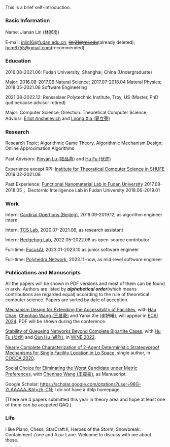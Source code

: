 This is a brief self-introduction.

### Basic Information

Name: Jianan Lin (林家南)

E-mail: jnlin16@fudan.edu.cn; <del>linj21@rpi.edu</del>(already deleted); hcm6755@gmail.com(recommended)

### Education

2016.08-2021.06: Fudan Univiersity, Shanghai, China (Undergraduate)

Major: 2016.08-2017.06 Natural Science; 2017.07-2018.04 Materal Physics; 2018.05-2021.06 Software Engineering

2021.08-2022.12: Rensselaer Polytechnic Institute, Troy, US (Master, PhD quit because advisor retired)

Major: Computer Science; Direction: Theoretical Computer Science; Adviosr: [Elliot Anshelevich](https://www.cs.rpi.edu/~eanshel/) and [Lirong Xia (夏立荣)](https://www.cs.rpi.edu/~xial/)

### Research

Research Topic: Algorithmic Game Theory, Algorithmic Mechanism Design; Online Approximation Algorithms

Past Advisors: [Pinyan Lu (陆品燕)](http://itcs.shufe.edu.cn/pinyan/) and [Hu Fu (伏虎)](https://www.fuhuthu.com/)

Experience except RPI: [Institute for Theoratical Computer Science in SHUFE](http://itcs.shufe.edu.cn/) 2019.02-2021.08

Past Experience: [Functional Nanomaterial Lab in Fudan University](http://ms.fudan.edu.cn/fxs/index.html) 2017.08-2018.05；
Electornic Intelligence Lab in Fudan University 2018.06-2019.01

### Work

Intern: [Cardinal Opertions (Beijing)](https://www.shanshu.ai/), 2019.09-2019.12, as algorithm engineer intern

Intern: [TCS Lab](https://www.tcs-lab.com), 2020.07-2021.06, as research assistant

Intern: [Hedgehog Lab](https://hlab.app), 2022.05-2022.08 as open-source contributor

Full-time: [FocusAI](https://focusai.com), 2023.01-2023.10 as junior software engineer

Full-time: [Polyhedra Network](https://polyhedra.network/), 2023.11-now, as mid-level software engineer

### Publications and Manuscripts

All the papers will be shown in PDF versions and most of them can be found in arxiv. Authors are listed by ***alphabetical order***(which means contributions are regarded equal) according to the rule of theoretical computer science. Papers are sorted by date of acception.

[Mechanism Design for Extending the Accessibility of Facilities](https://arxiv.org/abs/2409.08993), with [Hau Chan](http://cse.unl.edu/~hchan/), [Chenhao Wang (王晨豪)](https://chenhwang4.github.io/homepage) and Yanxi Xie (谢妍曦), will appear in [ECAI 2024](https://www.ecai2024.eu/). PDF will be shown during the conference.

[Stability of Queueing Networks Beyond Complete Bipartite Cases](https://arxiv.org/abs/2210.07632), with [Hu Fu (伏虎)](https://www.fuhuthu.com/) and [Qun Hu (胡群)](https://itcs.sufe.edu.cn/54/3b/c10501a152635/page.htm), in [WINE 2022](https://www.cs.rpi.edu/wine2022/).

[Nearly Complete Characterization of 2-Agent Deterministic Strategyproof Mechanisms for Single Facility Location in Lp Space](https://arxiv.org/abs/2011.13133), single author, in [COCOA 2020](https://theory.utdallas.edu/COCOA2020/).

[Social Choice for Eliminating the Worst Candidate under Metric Preferences](https://github.com/LinJianan/A-Manuscript-of-Social-Choice), with [Chenhao Wang (王晨豪)](https://chenhwang4.github.io/homepage), as Manuscript.
<!-- (covered by Nisarg Shah's work in FOCS 2020) -->

Google Scholar: https://scholar.google.com/citations?user=98G-ZLAAAAAJ&hl=zh-CN; I do not have a dblp homepage.

(There are 4 papers submitted this year in theory area and hope at least one of them can be accpeted QAQ.)

### Life

I like Piano, Chess, StarCraft II, Heroes of the Storm, Snowbreak: Containment Zone and Azur Lane. Welcome to discuss with me about these.
